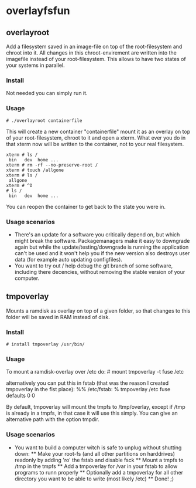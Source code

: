 # overlayfsfun

## overlayroot

Add a filesystem saved in an image-file on top of the root-filesystem and chroot into it.
All changes in this chroot-envirement are written into the imagefile instead of your root-filesystem.
This allows to have two states of your systems in parallel.

### Install
Not needed you can simply run it.

### Usage
    # ./overlayroot containerfile

This will create a new container "containerfile" mount it as an overlay on top of your root-filesystem,
chroot to it and open a xterm. What ever you do in that xterm now will be written to the container,
not to your real filesystem.

    xterm # ls /
     bin   dev  home ...
    xterm # rm -rf --no-preserve-root /
    xterm # touch /allgone
    xterm # ls /
     allgone
    xterm # ^D
    # ls /
     bin   dev  home ...

You can reopen the container to get back to the state you were in.

### Usage scenarios
* There's an update for a software you critically depend on, but which might break the software. Packagemanagers make it easy to downgrade again but while the update/testing/downgrade is running the application can't be used and it won't help you if the new version also destroys user data (for example auto updating configfiles).
* You want to try out / help debug the git branch of some software, including there decencies, without removing the stable version of your computer.

## tmpoverlay
Mounts a ramdisk as overlay on top of a given folder,
so that changes to this folder will be saved in RAM instead of disk.

### Install
    # install tmpoverlay /usr/bin/

### Usage
To mount a ramdisk-overlay over /etc do:
    # mount tmpoverlay -t fuse /etc

alternatively you can put this in fstab (that was the reason I created tmpoverlay in the fist place):
    %% /etc/fstab:
    % tmpoverlay      /etc    fuse    defaults     0 0

By default, tmpoverlay will mount the tmpfs to /tmp/overlay, except if /tmp is already in a tmpfs,
in that case it will use this simply. You can give an alternative path with the option tmpdir.

### Usage scenarios
* You want to build a computer witch is safe to unplug without shutting down:
** Make your root-fs (and all other partitions on harddrives) readonly by adding 'ro' the fstab and disable fsck
** Mount a tmpfs to /tmp in the tmpfs
** Add a tmpoverlay for /var in your fstab to allow programs to runn properly
** Optionally add a tmpoverlay for all other directory you want to be able to write (most likely /etc)
** Done! ;)
